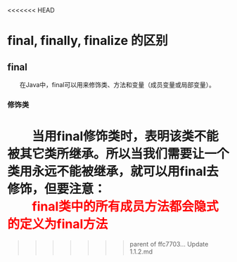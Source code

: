 <<<<<<< HEAD
# final, finally, finalize 的区别
## final
&emsp;&emsp;在Java中，final可以用来修饰类、方法和变量（成员变量或局部变量）。
### 修饰类
&emsp;&emsp;当用final修饰类时，表明该类不能被其它类所继承。所以当我们需要让一个类用永远不能被继承，就可以用final去修饰，但要注意：  
&emsp;&emsp;<font color=#FF0000 >final类中的所有成员方法都会隐式的定义为final方法</font>
=======
>>>>>>> parent of ffc7703... Update 1.1.2.md
